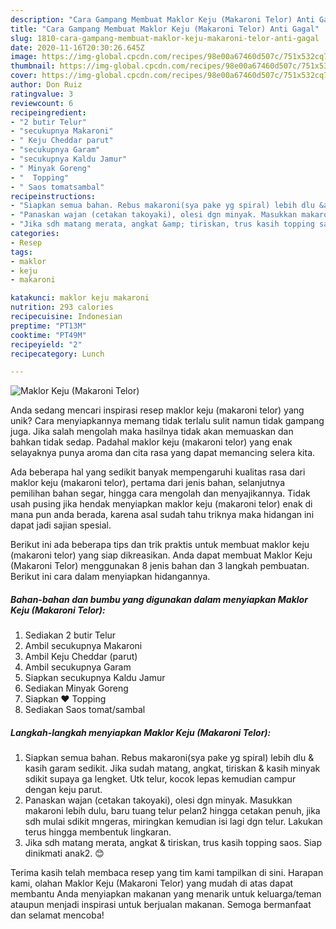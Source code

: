 ```yaml
---
description: "Cara Gampang Membuat Maklor Keju (Makaroni Telor) Anti Gagal"
title: "Cara Gampang Membuat Maklor Keju (Makaroni Telor) Anti Gagal"
slug: 1810-cara-gampang-membuat-maklor-keju-makaroni-telor-anti-gagal
date: 2020-11-16T20:30:26.645Z
image: https://img-global.cpcdn.com/recipes/98e00a67460d507c/751x532cq70/maklor-keju-makaroni-telor-foto-resep-utama.jpg
thumbnail: https://img-global.cpcdn.com/recipes/98e00a67460d507c/751x532cq70/maklor-keju-makaroni-telor-foto-resep-utama.jpg
cover: https://img-global.cpcdn.com/recipes/98e00a67460d507c/751x532cq70/maklor-keju-makaroni-telor-foto-resep-utama.jpg
author: Don Ruiz
ratingvalue: 3
reviewcount: 6
recipeingredient:
- "2 butir Telur"
- "secukupnya Makaroni"
- " Keju Cheddar parut"
- "secukupnya Garam"
- "secukupnya Kaldu Jamur"
- " Minyak Goreng"
- "  Topping"
- " Saos tomatsambal"
recipeinstructions:
- "Siapkan semua bahan. Rebus makaroni(sya pake yg spiral) lebih dlu &amp; kasih garam sedikit. Jika sudah matang, angkat, tiriskan &amp; kasih minyak sdikit supaya ga lengket. Utk telur, kocok lepas kemudian campur dengan keju parut."
- "Panaskan wajan (cetakan takoyaki), olesi dgn minyak. Masukkan makaroni lebih dulu, baru tuang telur pelan2 hingga cetakan penuh, jika sdh mulai sdikit mngeras, miringkan kemudian isi lagi dgn telur. Lakukan terus hingga membentuk lingkaran."
- "Jika sdh matang merata, angkat &amp; tiriskan, trus kasih topping saos. Siap dinikmati anak2. 😊"
categories:
- Resep
tags:
- maklor
- keju
- makaroni

katakunci: maklor keju makaroni 
nutrition: 293 calories
recipecuisine: Indonesian
preptime: "PT13M"
cooktime: "PT49M"
recipeyield: "2"
recipecategory: Lunch

---
```



![Maklor Keju (Makaroni Telor)](https://img-global.cpcdn.com/recipes/98e00a67460d507c/751x532cq70/maklor-keju-makaroni-telor-foto-resep-utama.jpg)

Anda sedang mencari inspirasi resep maklor keju (makaroni telor) yang unik? Cara menyiapkannya memang tidak terlalu sulit namun tidak gampang juga. Jika salah mengolah maka hasilnya tidak akan memuaskan dan bahkan tidak sedap. Padahal maklor keju (makaroni telor) yang enak selayaknya punya aroma dan cita rasa yang dapat memancing selera kita.

Ada beberapa hal yang sedikit banyak mempengaruhi kualitas rasa dari maklor keju (makaroni telor), pertama dari jenis bahan, selanjutnya pemilihan bahan segar, hingga cara mengolah dan menyajikannya. Tidak usah pusing jika hendak menyiapkan maklor keju (makaroni telor) enak di mana pun anda berada, karena asal sudah tahu triknya maka hidangan ini dapat jadi sajian spesial.




Berikut ini ada beberapa tips dan trik praktis untuk membuat maklor keju (makaroni telor) yang siap dikreasikan. Anda dapat membuat Maklor Keju (Makaroni Telor) menggunakan 8 jenis bahan dan 3 langkah pembuatan. Berikut ini cara dalam menyiapkan hidangannya.

<!--inarticleads1-->

##### Bahan-bahan dan bumbu yang digunakan dalam menyiapkan Maklor Keju (Makaroni Telor):

1. Sediakan 2 butir Telur
1. Ambil secukupnya Makaroni
1. Ambil  Keju Cheddar (parut)
1. Ambil secukupnya Garam
1. Siapkan secukupnya Kaldu Jamur
1. Sediakan  Minyak Goreng
1. Siapkan  ❤ Topping
1. Sediakan  Saos tomat/sambal




<!--inarticleads2-->

##### Langkah-langkah menyiapkan Maklor Keju (Makaroni Telor):

1. Siapkan semua bahan. Rebus makaroni(sya pake yg spiral) lebih dlu &amp; kasih garam sedikit. Jika sudah matang, angkat, tiriskan &amp; kasih minyak sdikit supaya ga lengket. Utk telur, kocok lepas kemudian campur dengan keju parut.
1. Panaskan wajan (cetakan takoyaki), olesi dgn minyak. Masukkan makaroni lebih dulu, baru tuang telur pelan2 hingga cetakan penuh, jika sdh mulai sdikit mngeras, miringkan kemudian isi lagi dgn telur. Lakukan terus hingga membentuk lingkaran.
1. Jika sdh matang merata, angkat &amp; tiriskan, trus kasih topping saos. Siap dinikmati anak2. 😊




Terima kasih telah membaca resep yang tim kami tampilkan di sini. Harapan kami, olahan Maklor Keju (Makaroni Telor) yang mudah di atas dapat membantu Anda menyiapkan makanan yang menarik untuk keluarga/teman ataupun menjadi inspirasi untuk berjualan makanan. Semoga bermanfaat dan selamat mencoba!
